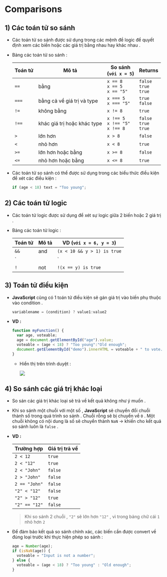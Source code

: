 # Comparisons
## **1) Các toán tử so sánh**
- Các toán tử so sánh được sử dụng trong các mệnh đề logic để quyết định xem các biến hoặc các giá trị bằng nhau hay khác nhau .
- Bảng các toán tử so sánh :

    | Toán tử | Mô tả | So sánh<br>(`với x = 5`) | Returns |
    |---------|-------|----------------------|---------|
    | `==` | bằng | `x == 8`<br>`x == 5`<br>`x == "5"` | `false`<br>`true`<br>`true` |
    | `===` | bằng cả về giá trị và type | `x === 5`<br>`x === "5"` | `true`<br>`false` |
    | `!=` | không bằng | `x != 8` | `true` |
    | `!==` | khác giá trị hoặc khác type | `x !== 5`<br>`x !== "5"`<br>`x !== 8` | `false`<br>`true`<br>`true` |
    | `>` | lớn hơn | `x > 8` | `false` |
    | `<` | nhỏ hơn | `x < 8` | `true` |
    | `>=` | lớn hơn hoặc bằng | `x >= 8` | `false` |
    | `<=` | nhỏ hơn hoặc bằng | `x <= 8` | `true` |
- Các toán tử so sánh có thể được sử dụng trong các biểu thức điều kiện để xét các điều kiện :
    ```js
    if (age < 18) text = "Too young";
    ```
## **2) Các toán tử logic**
- Các toán tử logic được sử dụng để xét sự logic giữa 2 biến hoặc 2 giá trị .
- Bảng các toán tử logic :
    
    | Toán tử | Mô tả | VD (`với x = 6, y = 3`) |
    |---------|-------|-------------------------|
    | `&&` | and | `(x < 10 && y > 1) is true` |
    | `||` | or | `(x == 5 || y == 5) is false` |
    | `!` | not | `!(x == y) is true` |
## **3) Toán tử điều kiện**
- **JavaScript** cũng có 1 toán tử điều kiện sẽ gán giá trị vào biến phụ thuộc vào condition .
    ```js
    variablename = (condition) ? value1:value2 
    ```
- **VD :**
    ```js
    function myFunction() {
      var age, voteable;
      age = document.getElementById("age").value;
      voteable = (age < 18) ? "Too young":"Old enough";
      document.getElementById("demo").innerHTML = voteable + " to vote.";
    }
    ```
    - Hiển thị trên trình duyệt :

        <img src=https://i.imgur.com/uQ9WbkL.png>

## **4) So sánh các giá trị khác loại**
- So sán các giá trị khác loại sẽ trả về kết quả không như ý muốn .
- Khi so sánh một chuỗi với một số , **JavaScript** sẽ chuyển đổi chuỗi thành số trong quá trình so sánh . Chuỗi rỗng sẽ bị chuyển về `0` . Một chuỗi không có nội dung là số sẽ chuyển thành `NaN` -> khiến cho kết quả so sánh luôn là `false` .
- **VD :**

    | Trường hợp | Giá trị trả về |
    |------------|----------------|
    | `2 < 12` | `true` |
    | `2 < "12"` | `true` | 
    | `2 < "John"` | `false` | 
    | `2 > "John"` | `false` |
    | `2 == "John"` | `false` |
    | `"2" < "12"` | `false` |
    | `"2" > "12"` | `true` |
    | `"2" == "12"` | `false` |
    > Khi so sánh 2 chuỗi , `"2"` sẽ lớn hơn `"12"` , vì trong bảng chữ cái `1` nhỏ hơn `2`
- Để đảm bảo kết quả so sánh chính xác, các biến cần được convert về đúng loại trước khi thực hiện phép so sánh :
    ```js
    age = Number(age);
    if (isNaN(age)) {
      voteable = "Input is not a number";
    } else {
      voteable = (age < 18) ? "Too young" : "Old enough";
    }
    ```
    
